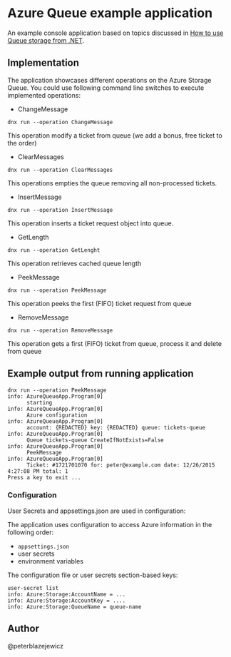 # Azure Queue example application

An example console application based on topics discussed in [How to use Queue storage from .NET](https://azure.microsoft.com/en-us/documentation/articles/storage-dotnet-how-to-use-queues/).

## Implementation

The application showcases different operations on the Azure Storage Queue. You could use following command line switches to execute implemented operations:
- ChangeMessage
```
dnx run --operation ChangeMessage
```
This operation modify a ticket from queue (we add a bonus, free ticket to the order)

- ClearMessages
```
dnx run --operation ClearMessages
```
This operations empties the queue removing all non-processed tickets.

- InsertMessage
```
dnx run --operation InsertMessage
```
This operation inserts a ticket request object into queue.

- GetLength
```
dnx run --operation GetLenght
```
This operation retrieves cached queue length

- PeekMessage
```
dnx run --operation PeekMessage
```
This operation peeks the first (FIFO) ticket request from queue

- RemoveMessage
```
dnx run --operation RemoveMessage
```
This operation gets a first (FIFO) ticket from queue, process it and delete from queue

## Example output from running application
```
dnx run --operation PeekMessage
info: AzureQueueApp.Program[0]
      starting
info: AzureQueueApp.Program[0]
      Azure configuration
info: AzureQueueApp.Program[0]
      account: {REDACTED} key: {REDACTED} queue: tickets-queue
info: AzureQueueApp.Program[0]
      Queue tickets-queue CreateIfNotExists=False
info: AzureQueueApp.Program[0]
      PeekMessage
info: AzureQueueApp.Program[0]
      Ticket: #1721701070 for: peter@example.com date: 12/26/2015 4:27:08 PM total: 1
Press a key to exit ...
```

### Configuration 

User Secrets and appsettings.json are used in configuration:

The application uses configuration to access Azure information in the following order:
- `appsettings.json`
- user secrets 
- environment variables

The configuration file or user secrets section-based keys:

```
user-secret list
info: Azure:Storage:AccountName = ...
info: Azure:Storage:AccountKey = ....
info: Azure:Storage:QueueName = queue-name
```

## Author
@peterblazejewicz